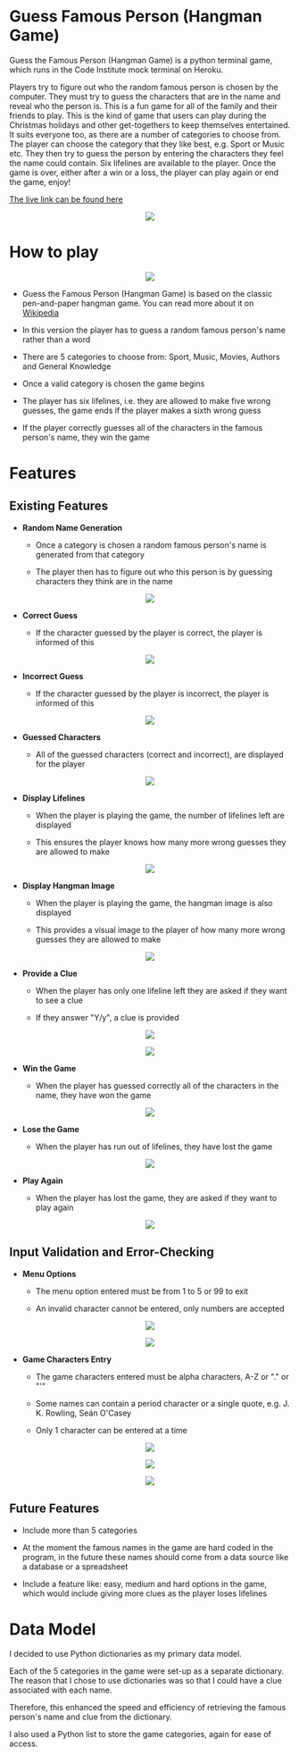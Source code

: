 <!--- Python terminal game -->
# Guess Famous Person (Hangman Game)

<!--- Game overview -->
Guess the Famous Person (Hangman Game) is a python terminal game, which runs in the Code Institute mock terminal on Heroku. 

Players try to figure out who the random famous person is chosen by the computer. They must try to guess the characters that are in the name and reveal who the person is. This is a fun game for all of the family and their friends to play. This is the kind of game that users can play during the Christmas holidays and other get-togethers to keep themselves entertained. It suits everyone too, as there are a number of categories to choose from. The player can choose the category that they like best, e.g. Sport or Music etc. They then try to guess the person by entering the characters they feel the name could contain. Six lifelines are available to the player. Once the game is over, either after a win or a loss, the player can play again or end the game, enjoy!

[The live link can be found here](https://guess-famous-person.herokuapp.com/) 
<!--- Responsive design image -->
<p align="center">
  <img src="./assets/images/responsive.jpg"/>  
</p>

<!--- Outline how to play the game -->
# How to play

<!--- Main Menu image -->
<p align="center">
  <img src="./assets/images/menu.jpg"/>  
</p>

  - Guess the Famous Person (Hangman Game) is based on the classic pen-and-paper hangman game. You can read more about it on [Wikipedia](https://en.wikipedia.org/wiki/Hangman_(game))

  - In this version the player has to guess a random famous person's name rather than a word 

  - There are 5 categories to choose from: Sport, Music, Movies, Authors and General Knowledge

  - Once a valid category is chosen the game begins

  - The player has six lifelines, i.e. they are allowed to make five wrong guesses, the game ends if the player makes a sixth wrong guess

  - If the player correctly guesses all of the characters in the famous person's name, they win the game

<!--- Outline the features of the game -->
# Features

## Existing Features

- __Random Name Generation__

    - Once a category is chosen a random famous person's name is generated from that category

    - The player then has to figure out who this person is by guessing characters they think are in the name

<!--- Sport image -->
<p align="center">
  <img src="./assets/images/sport.jpg"/>  
</p>

- __Correct Guess__

    - If the character guessed by the player is correct, the player is informed of this 

<!--- Correct guess image -->
<p align="center">
  <img src="./assets/images/correct.jpg"/>  
</p>

- __Incorrect Guess__

    - If the character guessed by the player is incorrect, the player is informed of this 

<!--- Incorrect guess image -->
<p align="center">
  <img src="./assets/images/incorrect.jpg"/>  
</p>

- __Guessed Characters__

    - All of the guessed characters (correct and incorrect), are displayed for the player 

<!--- Guessed characters image -->
<p align="center">
  <img src="./assets/images/guessed.jpg"/>  
</p>

- __Display Lifelines__
  
    - When the player is playing the game, the number of lifelines left are displayed

    - This ensures the player knows how many more wrong guesses they are allowed to make

<!--- Lifelines image -->
<p align="center">
  <img src="./assets/images/lifelines.jpg"/>  
</p>

- __Display Hangman Image__
  
    - When the player is playing the game, the hangman image is also displayed

    - This provides a visual image to the player of how many more wrong guesses they are allowed to make

<!--- Hangman image -->
<p align="center">
  <img src="./assets/images/hangman.jpg"/>  
</p>

- __Provide a Clue__
  
    - When the player has only one lifeline left they are asked if they want to see a clue

    - If they answer "Y/y", a clue is provided

<!--- Clue image -->
<p align="center">
  <img src="./assets/images/clue.jpg"/>  
</p>

<!--- Clue image 1 -->
<p align="center">
  <img src="./assets/images/clue1.jpg"/>  
</p>

- __Win the Game__
  
    - When the player has guessed correctly all of the characters in the name, they have won the game

<!--- Won image -->
<p align="center">
  <img src="./assets/images/won.jpg"/>  
</p>

- __Lose the Game__
  
    - When the player has run out of lifelines, they have lost the game

<!--- Lose image -->
<p align="center">
  <img src="./assets/images/lost.jpg"/>  
</p>

- __Play Again__
  
    - When the player has lost the game, they are asked if they want to play again

<!--- Play again image -->
<p align="center">
  <img src="./assets/images/again.jpg"/>  
</p>

## Input Validation and Error-Checking

- __Menu Options__

    - The menu option entered must be from 1 to 5 or 99 to exit

    - An invalid character cannot be entered, only numbers are accepted
    
<!--- Invalid menu image 1 -->
<p align="center">
  <img src="./assets/images/invalid-menu-1.jpg"/>  
</p>

<!--- Invalid menu image 2 -->
<p align="center">
  <img src="./assets/images/invalid-menu-2.jpg"/>  
</p>

- __Game Characters Entry__

    - The game characters entered must be alpha characters, A-Z or "." or "'"

    - Some names can contain a period character or a single quote, e.g. J. K. Rowling, Seán O'Casey

    - Only 1 character can be entered at a time

<!--- Invalid game image 1 -->
<p align="center">
  <img src="./assets/images/invalid-game-1.jpg"/>  
</p>

<!--- Invalid game image 2 -->
<p align="center">
  <img src="./assets/images/invalid-game-2.jpg"/>  
</p>   
    
<!--- Invalid game image 3 -->
<p align="center">
  <img src="./assets/images/invalid-game-3.jpg"/>  
</p>

## Future Features

- Include more than 5 categories 

- At the moment the famous names in the game are hard coded in the program, in the future these names should come from a data source like a database or a spreadsheet  

- Include a feature like: easy, medium and hard options in the game, which would include giving more clues as the player loses lifelines

<!--- Outline the data model used for the game -->
# Data Model

I decided to use Python dictionaries as my primary data model.

Each of the 5 categories in the game were set-up as a separate dictionary. The reason that I chose to use dictionaries was so that I could have a clue associated with each name. 

Therefore, this enhanced the speed and efficiency of retrieving the famous person's name and clue from the dictionary. 

I also used a Python list to store the game categories, again for ease of access.





  


    